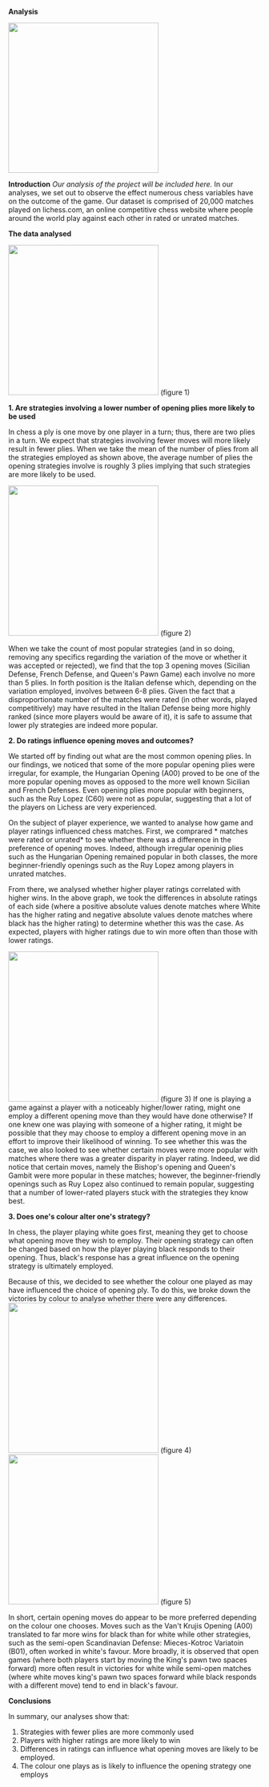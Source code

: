 


**Analysis**

   <img src="../images/Chess_Board.png" width="300px">

**Introduction**
*Our analysis of the project will be included here.*
In our analyses, we set out to observe the effect numerous chess variables have on the outcome of the game. Our dataset is comprised of 20,000 matches played on lichess.com, an online competitive chess website where people around the world play against each other in rated or unrated matches. 

**The data analysed** 

   <img src="../images/Histogram of Opening Plys.png" width="300px"> (figure 1)

**1. Are strategies involving a lower number of opening plies more likely to be used**

In chess a ply is one move by one player in a turn; thus, there are two plies in a turn. We expect that strategies involving fewer moves will more likely result in fewer plies. When we take the mean of the number of plies from all the strategies employed as shown above, the average number of plies the opening strategies involve is roughly 3 plies implying that such strategies are more likely to be used. 

   <img src="../images/Total Count of Different Openings" width="300px"> (figure 2)
 
When we take the count of most popular strategies (and in so doing, removing any specifics regarding the variation of the move or whether it was accepted or rejected), we find that the top 3 opening moves (Sicilian Defense, French Defense, and Queen's Pawn Game) each involve no more than 5 plies. In forth position is the Italian defense which, depending on the variation employed, involves between 6-8 plies. Given the fact that a disproportionate number of the matches were rated (in other words, played competitively) may have resulted in the Italian Defense being more highly ranked (since more players would be aware of it), it is safe to assume that lower ply strategies are indeed more popular. 

**2. Do ratings influence opening moves and outcomes?**

We started off by finding out what are the most common opening plies. In our findings, we noticed that some of the more popular opening plies were irregular, for example, the Hungarian Opening (A00) proved to be one of the more popular opening moves as opposed to the more well known Sicilian and French Defenses. Even opening plies more popular with beginners, such as the Ruy Lopez (C60) were not as popular, suggesting that a lot of the players on Lichess are very experienced. 

On the subject of player experience, we wanted to analyse how game and player ratings influenced chess matches. First, we comprared * matches were rated or unrated* to see whether there was a difference in the preference of opening moves. Indeed, although irregular openinig plies such as the Hungarian Opening remained popular in both classes, the more beginner-friendly openings such as the Ruy Lopez among players in unrated matches.

From there, we analysed whether higher player ratings correlated with higher wins. In the above graph, we took the differences in absolute ratings of each side (where a positive absolute values denote matches where White has the higher rating and negative absolute values denote matches where black has the higher rating) to determine whether this was the case. As expected, players with higher ratings due to win more often than those with lower ratings. 

 <img src="../images/Absolute Ratings vs Match Outcomes.png" width="300px"> (figure 3)
If one is playing a game against a player with a noticeably higher/lower rating, might one employ a different opening move than they would have done otherwise? If one knew one was playing with someone of a higher rating, it might be possible that they may choose to employ a different opening move in an effort to improve their likelihood of winning. To see whether this was the case, we also looked to see whether certain moves were more popular with matches where there was a greater disparity in player rating. Indeed, we did notice that certain moves, namely the Bishop's opening and Queen's Gambit were more popular in these matches; however, the beginner-friendly openings such as Ruy Lopez also continued to remain popular, suggesting that a number of lower-rated players stuck with the strategies they know best. 

**3. Does one's colour alter one's strategy?**

   In chess, the player playing white goes first, meaning they get to choose what opening move they wish to employ. Their opening strategy can often be changed based on how the player playing black responds to their opening. Thus, black's response has a great influence on the opening strategy is ultimately employed. 

   Because of this, we decided to see whether the colour one played as may have influenced the choice of opening ply. To do this, we broke down the victories by colour to analyse whether there were any differences. 
    <img src="../images/preferred_openings_by_colour.png" width="300px"> (figure 4)
   <img src="../images/wins_per_opening_per_colour.png" width="300px"> (figure 5)
 
   In short, certain opening moves do appear to be more preferred depending on the colour one chooses. Moves such as the Van't Krujis Opening (A00) translated to far more wins for black than for white while other strategies, such as the semi-open Scandinavian Defense: Mieces-Kotroc Variatoin (B01), often worked in white's favour. More broadly, it is observed that open games (where both players start by moving the King's pawn two spaces forward) more often result in victories for white while semi-open matches (where white moves king's pawn two spaces forward while black responds with a different move) tend to end in black's favour. 

**Conclusions**

In summary, our analyses show that: 

1. Strategies with fewer plies are more commonly used
2. Players with higher ratings are more likely to win
3. Differences in ratings can influence what opening moves are likely to be employed. 
3. The colour one plays as is likely to influence the opening strategy one employs